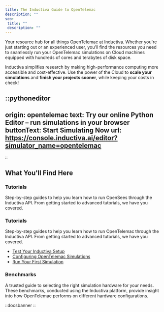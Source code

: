 ```yaml
---
title: The Inductiva Guide to OpenTelemac
description: ""
seo:
 title: ""
 description: ""
---
```


Your resource hub for all things OpenTelemac at Inductiva. Whether you're just starting out or an experienced user, you'll find the resources you need to seamlessly run your OpenTelemac simulations on Cloud machines equipped with hundreds of cores and terabytes of disk space.

Inductiva simplifies research by making high-performance computing more accessible and cost-effective. Use the power of the Cloud to **scale your simulations** and **finish your projects sooner**, while keeping your costs in check! 

::pythoneditor
---
origin: opentelemac
text: Try our online Python Editor – run simulations in your browser
buttonText: Start Simulating Now
url: https://console.inductiva.ai/editor?simulator_name=opentelemac
---
::

## What You'll Find Here

### Tutorials
Step-by-step guides to help you learn how to run OpenSees through the Inductiva API. From getting started to advanced tutorials, we have you covered.

### Tutorials
Step-by-step guides to help you learn how to run OpenTelemac through the Inductiva API. From getting started to advanced tutorials, we have you covered.

- [Test Your Inductiva Setup](1.tutorials/0.setup-test)
- [Configuring OpenTelemac Simulations](1.tutorials/1.configuring-telemac-simulations)
- [Run Your First Simulation](1.tutorials/2.quick-start)

### Benchmarks
A trusted guide to selecting the right simulation hardware for your needs. These benchmarks, conducted using the Inductiva platform, provide insight into how OpenTelemac performs on different hardware configurations.

::docsbanner
::
